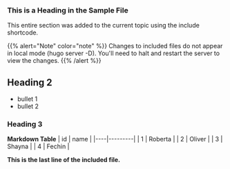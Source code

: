 
### This is a Heading in the Sample File
This entire section was added to the current topic using the include shortcode.

{{% alert="Note" color="note" %}}
Changes to included files do not appear in local mode (hugo server -D). You'll need to halt and restart the server to view the changes.
{{% /alert %}}


## Heading 2
* bullet 1
* bullet 2

### Heading 3

**Markdown Table**
| id | name    |
|----|---------|
| 1  | Roberta |
| 2  | Oliver  |
| 3  | Shayna  |
| 4  | Fechin  |

**This is the last line of the included file.**